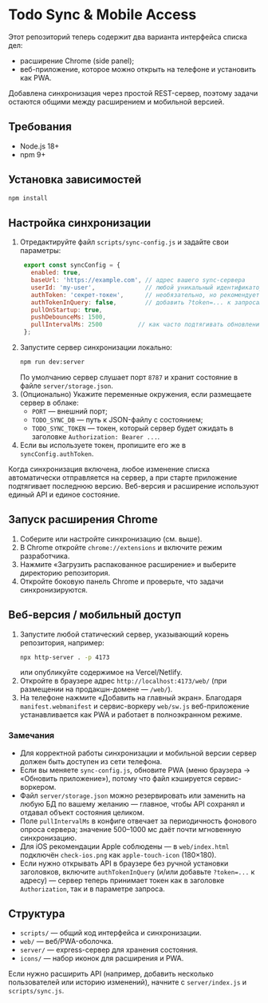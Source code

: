 # Todo Sync & Mobile Access

Этот репозиторий теперь содержит два варианта интерфейса списка дел:
- расширение Chrome (side panel);
- веб-приложение, которое можно открыть на телефоне и установить как PWA.

Добавлена синхронизация через простой REST-сервер, поэтому задачи остаются общими между расширением и мобильной версией.

## Требования
- Node.js 18+
- npm 9+

## Установка зависимостей
```bash
npm install
```

## Настройка синхронизации
1. Отредактируйте файл `scripts/sync-config.js` и задайте свои параметры:
   ```js
    export const syncConfig = {
      enabled: true,
      baseUrl: 'https://example.com', // адрес вашего sync-сервера
      userId: 'my-user',              // любой уникальный идентификатор
      authToken: 'секрет-токен',      // необязательно, но рекомендуется
      authTokenInQuery: false,        // добавить ?token=... к запросам
      pullOnStartup: true,
      pushDebounceMs: 1500,
      pullIntervalMs: 2500          // как часто подтягивать обновления (мс)
    };
   ```
2. Запустите сервер синхронизации локально:
   ```bash
   npm run dev:server
   ```
   По умолчанию сервер слушает порт `8787` и хранит состояние в файле `server/storage.json`.
3. (Опционально) Укажите переменные окружения, если размещаете сервер в облаке:
   - `PORT` — внешний порт;
   - `TODO_SYNC_DB` — путь к JSON-файлу с состоянием;
   - `TODO_SYNC_TOKEN` — токен, который сервер будет ожидать в заголовке `Authorization: Bearer ...`.
4. Если вы используете токен, пропишите его же в `syncConfig.authToken`.

Когда синхронизация включена, любое изменение списка автоматически отправляется на сервер, а при старте приложение подтягивает последнюю версию. Веб-версия и расширение используют единый API и единое состояние.

## Запуск расширения Chrome
1. Соберите или настройте синхронизацию (см. выше).
2. В Chrome откройте `chrome://extensions` и включите режим разработчика.
3. Нажмите «Загрузить распакованное расширение» и выберите директорию репозитория.
4. Откройте боковую панель Chrome и проверьте, что задачи синхронизируются.

## Веб-версия / мобильный доступ
1. Запустите любой статический сервер, указывающий корень репозитория, например:
   ```bash
   npx http-server . -p 4173
   ```
   или опубликуйте содержимое на Vercel/Netlify.
2. Откройте в браузере адрес `http://localhost:4173/web/` (при размещении на продакшн-домене — `/web/`).
3. На телефоне нажмите «Добавить на главный экран». Благодаря `manifest.webmanifest` и сервис-воркеру `web/sw.js` веб-приложение устанавливается как PWA и работает в полноэкранном режиме.

### Замечания
- Для корректной работы синхронизации и мобильной версии сервер должен быть доступен из сети телефона.
- Если вы меняете `sync-config.js`, обновите PWA (меню браузера → «Обновить приложение»), потому что файл кэшируется сервис-воркером.
- Файл `server/storage.json` можно резервировать или заменить на любую БД по вашему желанию — главное, чтобы API сохранял и отдавал объект состояния целиком.
- Поле `pullIntervalMs` в конфиге отвечает за периодичность фонового опроса сервера; значение 500–1000 мс даёт почти мгновенную синхронизацию.
- Для iOS рекомендации Apple соблюдены — в `web/index.html` подключён `check-ios.png` как `apple-touch-icon` (180×180).
- Если нужно открывать API в браузере без ручной установки заголовков, включите `authTokenInQuery` (и/или добавьте `?token=...` к адресу) — сервер теперь принимает токен как в заголовке `Authorization`, так и в параметре запроса.

## Структура
- `scripts/` — общий код интерфейса и синхронизации.
- `web/` — веб/PWA-оболочка.
- `server/` — express-сервер для хранения состояния.
- `icons/` — набор иконок для расширения и PWA.

Если нужно расширить API (например, добавить несколько пользователей или историю изменений), начните с `server/index.js` и `scripts/sync.js`.
